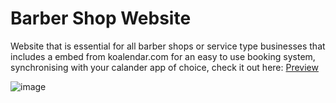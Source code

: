 # Barber Shop Website
Website that is essential for all barber shops or service type businesses that includes a embed from koalendar.com for an easy to use booking system, synchronising with your calander app of choice, check it out here: [Preview](https://danielsuperone.github.io/BarberWebsiteV1/)





![image](https://github.com/user-attachments/assets/609d1571-a98f-47ee-b9ca-24d83850a1a0)

